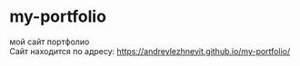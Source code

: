 # my-portfolio
мой сайт портфолио  
Сайт находится по адресу: https://andreylezhnevit.github.io/my-portfolio/
